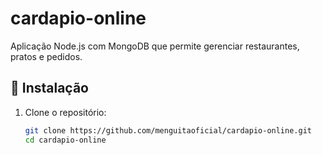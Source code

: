 # cardapio-online
Aplicação Node.js com MongoDB que permite gerenciar restaurantes, pratos e pedidos.

## 🚀 Instalação

1. Clone o repositório:
   ```bash
   git clone https://github.com/menguitaoficial/cardapio-online.git
   cd cardapio-online
